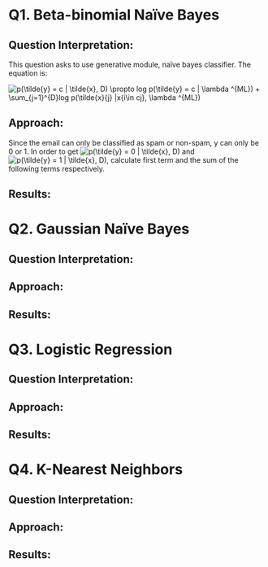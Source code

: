 # Q1. Beta-binomial Naïve Bayes

## Question Interpretation:
This question asks to use generative module, naïve bayes classifier. The equation is:

![p(\tilde{y} = c | \tilde{x}, D) \propto  log p(\tilde{y} = c | \lambda ^{ML}) + \sum_{j=1}^{D}log p(\tilde{x}_{j} |x_{i\in cj}, \lambda ^{ML})](https://latex.codecogs.com/svg.latex?p(\tilde{y}%20=%20c%20|%20\tilde{x},%20D)%20\propto%20%20log%20p(\tilde{y}%20=%20c%20|%20\lambda%20^{ML})%20+%20\sum_{j=1}^{D}log%20p(\tilde{x}_{j}%20|x_{i\in%20cj},%20\lambda%20^{ML}))

## Approach:

Since the email can only be classified as spam or non-spam, y can only be 0 or 1. In order to get ![p(\tilde{y} = 0 | \tilde{x}, D)](https://latex.codecogs.com/svg.latex?p(\tilde{y}%20=%200%20|%20\tilde{x},%20D)) and ![p(\tilde{y} = 1 | \tilde{x}, D)](https://latex.codecogs.com/svg.latex?p(\tilde{y}%20=%201%20|%20\tilde{x},%20D)), calculate first term and the sum of the following terms respectively.

## Results:

# Q2. Gaussian Naïve Bayes

## Question Interpretation:

## Approach:

## Results:
 
# Q3. Logistic Regression

## Question Interpretation:

## Approach:

## Results:
 
# Q4. K-Nearest Neighbors

## Question Interpretation:

## Approach:

## Results:

